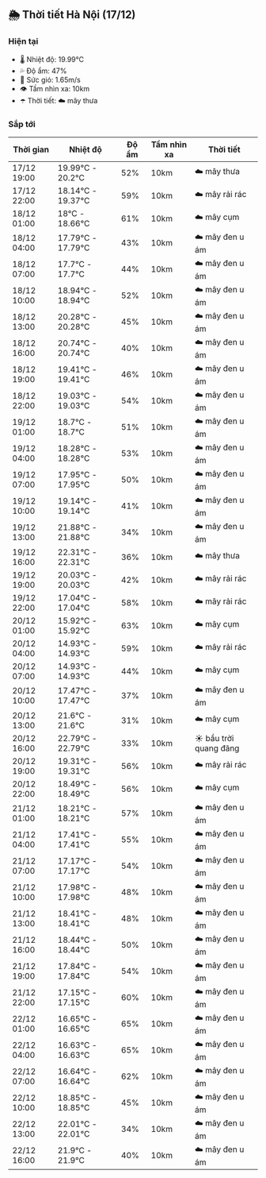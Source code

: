 ## 🌦️ Thời tiết Hà Nội (17/12)

### Hiện tại

- 🌡️ Nhiệt độ: 19.99℃
- 💦 Độ ẩm: 47%
- 💨 Sức gió: 1.65m/s
- 👁️ Tầm nhìn xa: 10km
- ☂️ Thời tiết: ☁️ mây thưa

### Sắp tới

| Thời gian | Nhiệt độ | Độ ẩm | Tầm nhìn xa | Thời tiết |
| --- | --- | --- | --- | --- |
| 17/12 19:00 | 19.99℃ - 20.2℃ | 52% | 10km | ☁️ mây thưa |
| 17/12 22:00 | 18.14℃ - 19.37℃ | 59% | 10km | ☁️ mây rải rác |
| 18/12 01:00 | 18℃ - 18.66℃ | 61% | 10km | ☁️ mây cụm |
| 18/12 04:00 | 17.79℃ - 17.79℃ | 43% | 10km | ☁️ mây đen u ám |
| 18/12 07:00 | 17.7℃ - 17.7℃ | 44% | 10km | ☁️ mây đen u ám |
| 18/12 10:00 | 18.94℃ - 18.94℃ | 52% | 10km | ☁️ mây đen u ám |
| 18/12 13:00 | 20.28℃ - 20.28℃ | 45% | 10km | ☁️ mây đen u ám |
| 18/12 16:00 | 20.74℃ - 20.74℃ | 40% | 10km | ☁️ mây đen u ám |
| 18/12 19:00 | 19.41℃ - 19.41℃ | 46% | 10km | ☁️ mây đen u ám |
| 18/12 22:00 | 19.03℃ - 19.03℃ | 54% | 10km | ☁️ mây đen u ám |
| 19/12 01:00 | 18.7℃ - 18.7℃ | 51% | 10km | ☁️ mây đen u ám |
| 19/12 04:00 | 18.28℃ - 18.28℃ | 53% | 10km | ☁️ mây đen u ám |
| 19/12 07:00 | 17.95℃ - 17.95℃ | 50% | 10km | ☁️ mây đen u ám |
| 19/12 10:00 | 19.14℃ - 19.14℃ | 41% | 10km | ☁️ mây đen u ám |
| 19/12 13:00 | 21.88℃ - 21.88℃ | 34% | 10km | ☁️ mây đen u ám |
| 19/12 16:00 | 22.31℃ - 22.31℃ | 36% | 10km | ☁️ mây thưa |
| 19/12 19:00 | 20.03℃ - 20.03℃ | 42% | 10km | ☁️ mây rải rác |
| 19/12 22:00 | 17.04℃ - 17.04℃ | 58% | 10km | ☁️ mây rải rác |
| 20/12 01:00 | 15.92℃ - 15.92℃ | 63% | 10km | ☁️ mây cụm |
| 20/12 04:00 | 14.93℃ - 14.93℃ | 59% | 10km | ☁️ mây rải rác |
| 20/12 07:00 | 14.93℃ - 14.93℃ | 44% | 10km | ☁️ mây cụm |
| 20/12 10:00 | 17.47℃ - 17.47℃ | 37% | 10km | ☁️ mây đen u ám |
| 20/12 13:00 | 21.6℃ - 21.6℃ | 31% | 10km | ☁️ mây cụm |
| 20/12 16:00 | 22.79℃ - 22.79℃ | 33% | 10km | ☀️ bầu trời quang đãng |
| 20/12 19:00 | 19.31℃ - 19.31℃ | 56% | 10km | ☁️ mây rải rác |
| 20/12 22:00 | 18.49℃ - 18.49℃ | 56% | 10km | ☁️ mây cụm |
| 21/12 01:00 | 18.21℃ - 18.21℃ | 57% | 10km | ☁️ mây đen u ám |
| 21/12 04:00 | 17.41℃ - 17.41℃ | 55% | 10km | ☁️ mây đen u ám |
| 21/12 07:00 | 17.17℃ - 17.17℃ | 54% | 10km | ☁️ mây đen u ám |
| 21/12 10:00 | 17.98℃ - 17.98℃ | 48% | 10km | ☁️ mây đen u ám |
| 21/12 13:00 | 18.41℃ - 18.41℃ | 48% | 10km | ☁️ mây đen u ám |
| 21/12 16:00 | 18.44℃ - 18.44℃ | 50% | 10km | ☁️ mây đen u ám |
| 21/12 19:00 | 17.84℃ - 17.84℃ | 54% | 10km | ☁️ mây đen u ám |
| 21/12 22:00 | 17.15℃ - 17.15℃ | 60% | 10km | ☁️ mây đen u ám |
| 22/12 01:00 | 16.65℃ - 16.65℃ | 65% | 10km | ☁️ mây đen u ám |
| 22/12 04:00 | 16.63℃ - 16.63℃ | 65% | 10km | ☁️ mây đen u ám |
| 22/12 07:00 | 16.64℃ - 16.64℃ | 62% | 10km | ☁️ mây đen u ám |
| 22/12 10:00 | 18.85℃ - 18.85℃ | 45% | 10km | ☁️ mây đen u ám |
| 22/12 13:00 | 22.01℃ - 22.01℃ | 34% | 10km | ☁️ mây đen u ám |
| 22/12 16:00 | 21.9℃ - 21.9℃ | 40% | 10km | ☁️ mây đen u ám |
